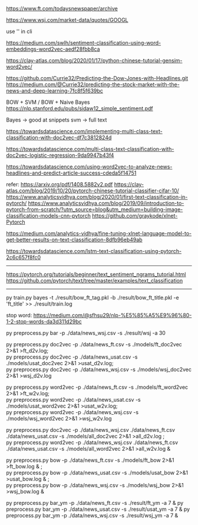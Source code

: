 


https://www.ft.com/todaysnewspaper/archive


https://www.wsj.com/market-data/quotes/GOOGL


use '' in cli


https://medium.com/swlh/sentiment-classification-using-word-embeddings-word2vec-aedf28fbb8ca


https://clay-atlas.com/blog/2020/01/17/python-chinese-tutorial-gensim-word2vec/


https://github.com/Currie32/Predicting-the-Dow-Jones-with-Headlines.git
https://medium.com/@Currie32/predicting-the-stock-market-with-the-news-and-deep-learning-7fc8f5f639bc



BOW + SVM / BOW + Naive Bayes
https://nlp.stanford.edu/pubs/sidaw12_simple_sentiment.pdf

Bayes -> good at snippets
svm -> full text


https://towardsdatascience.com/implementing-multi-class-text-classification-with-doc2vec-df7c3812824d

https://towardsdatascience.com/multi-class-text-classification-with-doc2vec-logistic-regression-9da9947b43f4


https://towardsdatascience.com/using-word2vec-to-analyze-news-headlines-and-predict-article-success-cdeda5f14751

refer:
https://arxiv.org/pdf/1408.5882v2.pdf
https://clay-atlas.com/blog/2019/10/20/pytorch-chinese-tutorial-classifier-cifar-10/
https://www.analyticsvidhya.com/blog/2020/01/first-text-classification-in-pytorch/
https://www.analyticsvidhya.com/blog/2019/09/introduction-to-pytorch-from-scratch/?utm_source=blog&utm_medium=building-image-classification-models-cnn-pytorch
https://github.com/graykode/xlnet-Pytorch

https://medium.com/analytics-vidhya/fine-tuning-xlnet-language-model-to-get-better-results-on-text-classification-8dfb96eb49ab


https://towardsdatascience.com/lstm-text-classification-using-pytorch-2c6c657f8fc0

***
https://pytorch.org/tutorials/beginner/text_sentiment_ngrams_tutorial.html
https://github.com/pytorch/text/tree/master/examples/text_classification
***


py train.py bayes -t ./result/bow_ft_tag.pkl -b ./result/bow_ft_title.pkl -e 'ft_title' >> ./result/train.log

stop word:
https://medium.com/@sfhsu29/nlp-%E5%85%A5%E9%96%80-1-2-stop-words-da3d311d29bc



py preprocess.py bar -p ./data/news_wsj.csv  -s ./result/wsj -a 30

py  preprocess.py doc2vec -p ./data/news_ft.csv -s ./models/ft_doc2vec 2>&1 >ft_d2v.log; \
py  preprocess.py doc2vec -p ./data/news_usat.csv -s ./models/usat_doc2vec 2>&1 >usat_d2v.log; \
py  preprocess.py doc2vec -p ./data/news_wsj.csv -s ./models/wsj_doc2vec 2>&1 >wsj_d2v.log


py  preprocess.py word2vec -p ./data/news_ft.csv -s ./models/ft_word2vec 2>&1 >ft_w2v.log; \
py  preprocess.py word2vec -p ./data/news_usat.csv -s ./models/usat_word2vec 2>&1 >usat_w2v.log; \
py  preprocess.py word2vec -p ./data/news_wsj.csv -s ./models/wsj_word2vec 2>&1 >wsj_w2v.log


py  preprocess.py doc2vec -p ./data/news_wsj.csv ./data/news_ft.csv ./data/news_usat.csv  -s ./models/all_doc2vec 2>&1 >all_d2v.log ; \
py  preprocess.py word2vec -p ./data/news_wsj.csv ./data/news_ft.csv ./data/news_usat.csv  -s ./models/all_word2vec 2>&1 >all_w2v.log &



py  preprocess.py bow -p ./data/news_ft.csv -s ./models/ft_bow 2>&1 >ft_bow.log & ; \
py  preprocess.py bow -p ./data/news_usat.csv -s ./models/usat_bow 2>&1 >usat_bow.log & ; \
py  preprocess.py bow -p ./data/news_wsj.csv -s ./models/wsj_bow 2>&1 >wsj_bow.log &



py  preprocess.py bar_ym -p ./data/news_ft.csv -s ./result/ft_ym -a 7 &
py  preprocess.py bar_ym -p ./data/news_usat.csv -s ./result/usat_ym -a 7 &
py  preprocess.py bar_ym -p ./data/news_wsj.csv -s ./result/wsj_ym  -a 7 &